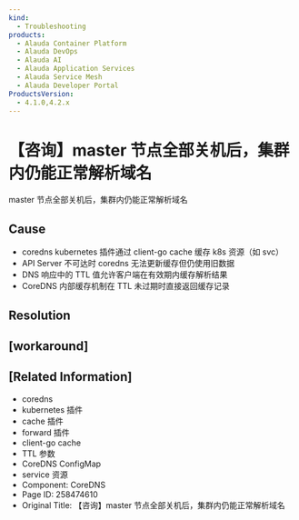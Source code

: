 ```yaml
---
kind:
  - Troubleshooting
products:
  - Alauda Container Platform
  - Alauda DevOps
  - Alauda AI
  - Alauda Application Services
  - Alauda Service Mesh
  - Alauda Developer Portal
ProductsVersion:
  - 4.1.0,4.2.x
---
```

<!-- A type of document that involves encountering a fault, diagnosing it, performing root cause analysis, and providing solutions. -->

# 【咨询】master 节点全部关机后，集群内仍能正常解析域名

master 节点全部关机后，集群内仍能正常解析域名

## Cause
- coredns kubernetes 插件通过 client-go cache 缓存 k8s 资源（如 svc）
- API Server 不可达时 coredns 无法更新缓存但仍使用旧数据
- DNS 响应中的 TTL 值允许客户端在有效期内缓存解析结果
- CoreDNS 内部缓存机制在 TTL 未过期时直接返回缓存记录

## Resolution

## [workaround]

## [Related Information]
- coredns
- kubernetes 插件
- cache 插件
- forward 插件
- client-go cache
- TTL 参数
- CoreDNS ConfigMap
- service 资源
- Component: CoreDNS
- Page ID: 258474610
- Original Title: 【咨询】master 节点全部关机后，集群内仍能正常解析域名
